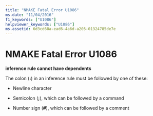 ```yaml
---
title: "NMAKE Fatal Error U1086"
ms.date: "11/04/2016"
f1_keywords: ["U1086"]
helpviewer_keywords: ["U1086"]
ms.assetid: 6d3cd68a-ead6-4a6d-a205-01324785de7e
---
```

# NMAKE Fatal Error U1086

**inference rule cannot have dependents**

The colon (**:**) in an inference rule must be followed by one of these:

- Newline character

- Semicolon (**;**), which can be followed by a command

- Number sign (**#**), which can be followed by a comment